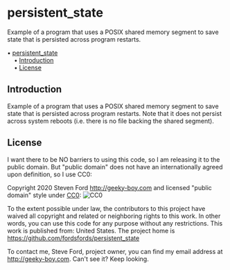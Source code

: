 # persistent_state

Example of a program that uses a POSIX shared memory segment to save state
that is persisted across program restarts.


<!-- mdtoc-start -->
&bull; [persistent_state](#persistent_state)  
&nbsp;&nbsp;&nbsp;&nbsp;&bull; [Introduction](#introduction)  
&nbsp;&nbsp;&nbsp;&nbsp;&bull; [License](#license)  
<!-- TOC created by '../mdtoc/mdtoc.pl README.md' (see https://github.com/fordsfords/mdtoc) -->
<!-- mdtoc-end -->


## Introduction

Example of a program that uses a POSIX shared memory segment to save state
that is persisted across program restarts.
Note that it does not persist across system reboots (i.e. there is no file
backing the shared segment).


## License

I want there to be NO barriers to using this code, so I am releasing it to the public domain.  But "public domain" does not have an internationally agreed upon definition, so I use CC0:

Copyright 2020 Steven Ford http://geeky-boy.com and licensed
"public domain" style under
[CC0](http://creativecommons.org/publicdomain/zero/1.0/):
![CC0](https://licensebuttons.net/p/zero/1.0/88x31.png "CC0")

To the extent possible under law, the contributors to this project have
waived all copyright and related or neighboring rights to this work.
In other words, you can use this code for any purpose without any
restrictions.  This work is published from: United States.  The project home
is https://github.com/fordsfords/persistent_state

To contact me, Steve Ford, project owner, you can find my email address
at http://geeky-boy.com.  Can't see it?  Keep looking.
